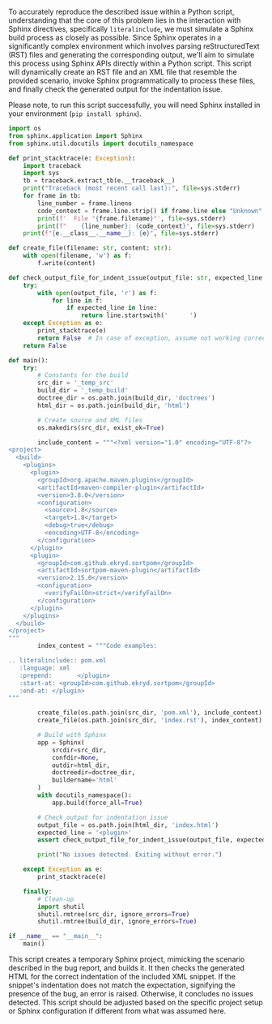 To accurately reproduce the described issue within a Python script, understanding that the core of this problem lies in the interaction with Sphinx directives, specifically `literalinclude`, we must simulate a Sphinx build process as closely as possible. Since Sphinx operates in a significantly complex environment which involves parsing reStructuredText (RST) files and generating the corresponding output, we'll aim to simulate this process using Sphinx APIs directly within a Python script. This script will dynamically create an RST file and an XML file that resemble the provided scenario, invoke Sphinx programmatically to process these files, and finally check the generated output for the indentation issue.

Please note, to run this script successfully, you will need Sphinx installed in your environment (`pip install sphinx`).

```python
import os
from sphinx.application import Sphinx
from sphinx.util.docutils import docutils_namespace

def print_stacktrace(e: Exception):
    import traceback
    import sys
    tb = traceback.extract_tb(e.__traceback__)
    print("Traceback (most recent call last):", file=sys.stderr)
    for frame in tb:
        line_number = frame.lineno
        code_context = frame.line.strip() if frame.line else "Unknown"
        print(f'  File "{frame.filename}"', file=sys.stderr)
        print(f"    {line_number}: {code_context}", file=sys.stderr)
    print(f"{e.__class__.__name__}: {e}", file=sys.stderr)

def create_file(filename: str, content: str):
    with open(filename, 'w') as f:
        f.write(content)

def check_output_file_for_indent_issue(output_file: str, expected_line: str) -> bool:
    try:
        with open(output_file, 'r') as f:
            for line in f:
                if expected_line in line:
                    return line.startswith('      ')
    except Exception as e:
        print_stacktrace(e)
        return False  # In case of exception, assume not working correctly
    return False

def main():
    try:
        # Constants for the build
        src_dir = '_temp_src'
        build_dir = '_temp_build'
        doctree_dir = os.path.join(build_dir, 'doctrees')
        html_dir = os.path.join(build_dir, 'html')

        # Create source and XML files
        os.makedirs(src_dir, exist_ok=True)

        include_content = """<?xml version="1.0" encoding="UTF-8"?>
<project>
  <build>
    <plugins>
      <plugin>
        <groupId>org.apache.maven.plugins</groupId>
        <artifactId>maven-compiler-plugin</artifactId>
        <version>3.8.0</version>
        <configuration>
          <source>1.8</source>
          <target>1.8</target>
          <debug>true</debug>
          <encoding>UTF-8</encoding>
        </configuration>
      </plugin>
      <plugin>
        <groupId>com.github.ekryd.sortpom</groupId>
        <artifactId>sortpom-maven-plugin</artifactId>
        <version>2.15.0</version>
        <configuration>
          <verifyFailOn>strict</verifyFailOn>
        </configuration>
      </plugin>
    </plugins>
  </build>
</project>
"""
        index_content = """Code examples:

.. literalinclude:: pom.xml
   :language: xml
   :prepend:       </plugin>
   :start-at: <groupId>com.github.ekryd.sortpom</groupId>
   :end-at: </plugin>
"""

        create_file(os.path.join(src_dir, 'pom.xml'), include_content)
        create_file(os.path.join(src_dir, 'index.rst'), index_content)

        # Build with Sphinx
        app = Sphinx(
            srcdir=src_dir,
            confdir=None,
            outdir=html_dir,
            doctreedir=doctree_dir,
            buildername='html'
        )
        with docutils_namespace():
            app.build(force_all=True)

        # Check output for indentation issue
        output_file = os.path.join(html_dir, 'index.html')
        expected_line = '<plugin>'
        assert check_output_file_for_indent_issue(output_file, expected_line), "Indentation issue detected!"

        print("No issues detected. Exiting without error.")

    except Exception as e:
        print_stacktrace(e)

    finally:
        # Clean-up
        import shutil
        shutil.rmtree(src_dir, ignore_errors=True)
        shutil.rmtree(build_dir, ignore_errors=True)

if __name__ == "__main__":
    main()
```

This script creates a temporary Sphinx project, mimicking the scenario described in the bug report, and builds it. It then checks the generated HTML for the correct indentation of the included XML snippet. If the snippet's indentation does not match the expectation, signifying the presence of the bug, an error is raised. Otherwise, it concludes no issues detected. This script should be adjusted based on the specific project setup or Sphinx configuration if different from what was assumed here.